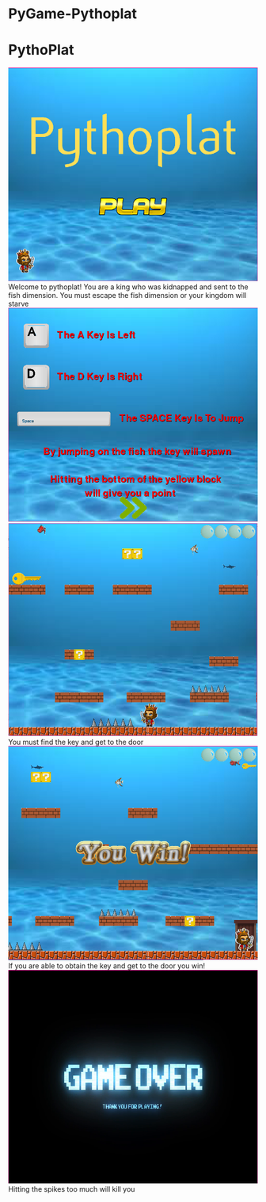 # PyGame-Pythoplat
<h1>PythoPlat</h1>
<width = 300>
<align = "left">
<img src="https://github.com/Sunnyjin1210/PyGame-Pythoplat/blob/master/intro.PNG">
<p2> Welcome to pythoplat! You are a king who was kidnapped and sent to the fish dimension. You must escape the fish dimension or your kingdom will starve </p2>
<img src="https://github.com/Sunnyjin1210/PyGame-Pythoplat/blob/master/controls.PNG">
<img src="https://github.com/Sunnyjin1210/PyGame-Pythoplat/blob/master/Gameplay.PNG">
<p3> You must find the key and get to the door </p3>
<img src="https://github.com/Sunnyjin1210/PyGame-Pythoplat/blob/master/Win.PNG"">
<p5> If you are able to obtain the key and get to the door you win! </p5>                                                      
<img src="https://github.com/Sunnyjin1210/PyGame-Pythoplat/blob/master/Gameover.PNG">
<p4> Hitting the spikes too much will kill you </p4>                                                                                    
